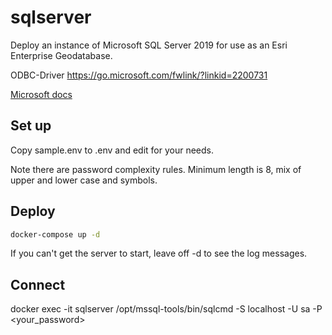# sqlserver

Deploy an instance of Microsoft SQL Server 2019
for use as an Esri Enterprise Geodatabase.

ODBC-Driver
https://go.microsoft.com/fwlink/?linkid=2200731

[Microsoft docs](https://docs.microsoft.com/en-us/sql/linux/quickstart-install-connect-docker?view=sql-server-ver15&pivots=cs1-bash)

## Set up

Copy sample.env to .env and edit for your needs.

Note there are password complexity rules. Minimum length is 8, mix of
upper and lower case and symbols.

## Deploy

```bash
docker-compose up -d
```

If you can't get the server to start, leave off -d to see the log messages.

## Connect

docker exec -it sqlserver /opt/mssql-tools/bin/sqlcmd -S localhost -U sa -P <your_password>
